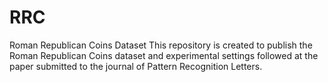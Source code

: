 # RRC
Roman Republican Coins Dataset
This repository is created to publish the Roman Republican Coins dataset and experimental settings followed at the paper submitted to the journal of Pattern Recognition Letters.

